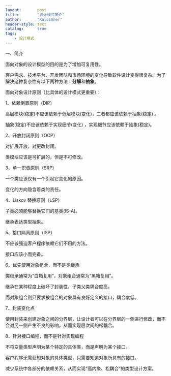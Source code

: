 ```yaml
---
layout:       post
title:        "设计模式简介"
author:       "KalosAner"
header-style: text
catalog:      true
tags:
    - 设计模式
---
```


一、简介

面向对象的设计模型的目的是为了增加可复用性。

客户需求、技术平台、开发团队和市场环境的变化导致软件设计变得很复杂。为了解决这种复杂性有以下两种方法：**分解**和**抽象**。

面向对象设计原则（比具体的设计模式更重要）：

 1、依赖倒置原则（DIP）

高层模块(稳定)不应该依赖于低层模块(变化)，二者都应该依赖于抽象(稳定) 。

抽象(稳定)不应该依赖于实现细节(变化) ，实现细节应该依赖于抽象(稳定)。

2、开放封闭原则（OCP）

对扩展开放，对更改封闭。

类模块应该是可扩展的，但是不可修改。

3、单一职责原则（SRP）

一个类应该仅有一个引起它变化的原因。

变化的方向隐含着类的责任。

4、Liskov 替换原则（LSP）

子类必须能够替换它们的基类(IS-A)。

继承表达类型抽象。

5、接口隔离原则（ISP）

不应该强迫客户程序依赖它们不用的方法。

接口应该小而完备。

6、优先使用对象组合，而不是类继承

类继承通常为“白箱复用”，对象组合通常为“黑箱复用”。

继承在某种程度上破坏了封装性，子类父类耦合度高。

而对象组合则只要求被组合的对象具有良好定义的接口，耦合度低。

7、封装变化点

使用封装来创建对象之间的分界层，让设计者可以在分界层的一侧进行修改，而不会对另一侧产生不良的影响，从而实现层次间的松耦合。

8、针对接口编程，而不是针对实现编程

不将变量类型声明为某个特定的具体类，而是声明为某个接口。

客户程序无需获知对象的具体类型，只需要知道对象所具有的接口。

减少系统中各部分的依赖关系，从而实现“高内聚、松耦合”的类型设计方案。